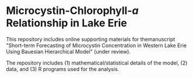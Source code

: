 # Microcystin-Chlorophyll-*a* Relationship in Lake Erie
This repository includes online supporting materials for themanuscript "Short-term Forecasting of Microcystin Concentration in Western Lake Erie Using Bauesian Hierarchical Model" (under review).

The repository includes (1) mathematical/statistical details of the model, (2) data, and (3) R programs used for the analysis.
